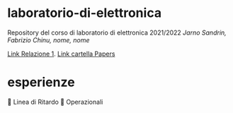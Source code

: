 # laboratorio-di-elettronica
Repository del corso di laboratorio di elettronica 2021/2022
*Jarno Sandrin, Fabrizio Chinu, nome, nome*

 [Link Relazione 1](https://docs.google.com/document/d/1uCZw5_m_oM5hC9WFaPx_IHqI_mdPJ57idHaz5651o_U/edit?usp=sharing).
 [Link cartella Papers](https://drive.google.com/drive/folders/1-6_dya6fJyTzA0Ef4PeTfqoZy-eUgrJy?usp=sharing)

# esperienze
🔳 Linea di Ritardo
🔳 Operazionali




